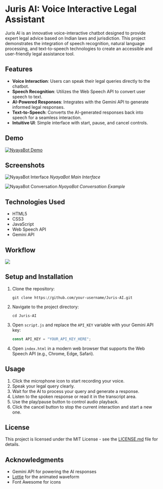 # Juris AI: Voice Interactive Legal Assistant

Juris AI is an innovative voice-interactive chatbot designed to provide expert legal advice based on Indian laws and jurisdiction. This project demonstrates the integration of speech recognition, natural language processing, and text-to-speech technologies to create an accessible and user-friendly legal assistance tool.

## Features

- **Voice Interaction**: Users can speak their legal queries directly to the chatbot.
- **Speech Recognition**: Utilizes the Web Speech API to convert user speech to text.
- **AI-Powered Responses**: Integrates with the Gemini API to generate informed legal responses.
- **Text-to-Speech**: Converts the AI-generated responses back into speech for a seamless interaction.
- **Intuitive UI**: Simple interface with start, pause, and cancel controls.

## Demo

[![NyayaBot Demo](https://img.youtube.com/vi/lkPTB3MxUCk/0.jpg)](https://youtu.be/lkPTB3MxUCk?si=CahQFJofHDGo9g7x)

## Screenshots

![NyayaBot Interface](https://github.com/ShahbazCoder1/Juris-AI/raw/main/Images/screenshot_JurisAI.jpg)
*NyayaBot Main Interface*

![NyayaBot Conversation](https://github.com/ShahbazCoder1/Juris-AI/raw/main/Images/screenshot_JurisAI_Convers.jpg)
*NyayaBot Conversation Example*

## Technologies Used

- HTML5
- CSS3
- JavaScript
- Web Speech API
- Gemini API

## Workflow
![ ](https://github.com/ShahbazCoder1/Juris-AI/blob/main/Images/workflow.png)

## Setup and Installation

1. Clone the repository:
   ```
   git clone https://github.com/your-username/Juris-AI.git
   ```

2. Navigate to the project directory:
   ```
   cd Juris-AI
   ```

3. Open `script.js` and replace the `API_KEY` variable with your Gemini API key:
   ```javascript
   const API_KEY = "YOUR_API_KEY_HERE";
   ```

4. Open `index.html` in a modern web browser that supports the Web Speech API (e.g., Chrome, Edge, Safari).

## Usage

1. Click the microphone icon to start recording your voice.
2. Speak your legal query clearly.
3. Wait for the AI to process your query and generate a response.
4. Listen to the spoken response or read it in the transcript area.
5. Use the play/pause button to control audio playback.
6. Click the cancel button to stop the current interaction and start a new one.

## License

This project is licensed under the MIT License - see the [LICENSE.md](LICENSE.md) file for details.

## Acknowledgments

- Gemini API for powering the AI responses
- [Lottie](https://lottiefiles.com/) for the animated waveform
- Font Awesome for icons
